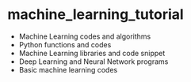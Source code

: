 # machine_learning_tutorial
<ul><li>Machine Learning codes and algorithms</li>
  <li>Python functions and codes</li>
  <li>Machine Learning libraries and code snippet</li>
<li>Deep Learning and Neural Network programs</li>
  <li>Basic machine learning codes</li>
</ul>

